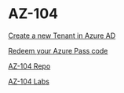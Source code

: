 # AZ-104

[Create a new Tenant in Azure AD](https://github.com/www42/aztraining/blob/master/New-Tenant/Create-Tenant.md) 

[Redeem your Azure Pass code](https://github.com/www42/aztraining/blob/master/New-Tenant/Redeem-Azure-Pass.md)

[AZ-104 Repo](https://github.com/MicrosoftLearning/AZ-104-MicrosoftAzureAdministrator)

[AZ-104 Labs](https://microsoftlearning.github.io/AZ-104-MicrosoftAzureAdministrator/)